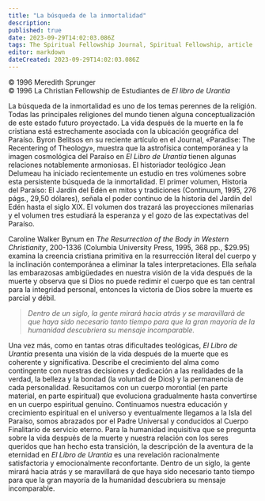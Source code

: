 ```yaml
---
title: "La búsqueda de la inmortalidad"
description: 
published: true
date: 2023-09-29T14:02:03.086Z
tags: The Spiritual Fellowship Journal, Spiritual Fellowship, article
editor: markdown
dateCreated: 2023-09-29T14:02:03.086Z
---
```


<p class="v-card v-sheet theme--light grey lighten-3 px-2">© 1996 Meredith Sprunger<br>© 1996 La Christian Fellowship de Estudiantes de <i>El libro de Urantia</i></p>


La búsqueda de la inmortalidad es uno de los temas perennes de la religión. Todas las principales religiones del mundo tienen alguna conceptualización de este estado futuro proyectado. La vida después de la muerte en la fe cristiana está estrechamente asociada con la ubicación geográfica del Paraíso. Byron Belitsos en su reciente artículo en el Journal, «Paradise: The Recentering of Theology», muestra que la astrofísica contemporánea y la imagen cosmológica del Paraíso en _El Libro de Urantia_ tienen algunas relaciones notablemente armoniosas. El historiador teológico Jean Delumeau ha iniciado recientemente un estudio en tres volúmenes sobre esta persistente búsqueda de la inmortalidad. El primer volumen, Historia del Paraíso: El Jardín del Edén en mitos y tradiciones (Continuum, 1995, 276 págs., 29,50 dólares), señala el poder continuo de la historia del Jardín del Edén hasta el siglo XIX. El volumen dos trazará las proyecciones milenarias y el volumen tres estudiará la esperanza y el gozo de las expectativas del Paraíso.

Caroline Walker Bynum en _The Resurrection of the Body in Western Christianity_, 200-1336 (Columbia University Press, 1995, 368 pp., \$29.95) examina la creencia cristiana primitiva en la resurrección literal del cuerpo y la inclinación contemporánea a eliminar la tales interpretaciones. Ella señala las embarazosas ambigüedades en nuestra visión de la vida después de la muerte y observa que si Dios no puede redimir el cuerpo que es tan central para la integridad personal, entonces la victoria de Dios sobre la muerte es parcial y débil.

> _Dentro de un siglo, la gente mirará hacia atrás y se maravillará de que haya sido necesario tanto tiempo para que la gran mayoría de la humanidad descubriera su mensaje incomparable._

Una vez más, como en tantas otras dificultades teológicas, _El Libro de Urantia_ presenta una visión de la vida después de la muerte que es coherente y significativa. Describe el crecimiento del alma como contingente con nuestras decisiones y dedicación a las realidades de la verdad, la belleza y la bondad (la voluntad de Dios) y la permanencia de cada personalidad. Resucitamos con un cuerpo morontial (en parte material, en parte espiritual) que evoluciona gradualmente hasta convertirse en un cuerpo espiritual genuino. Continuamos nuestra educación y crecimiento espiritual en el universo y eventualmente llegamos a la Isla del Paraíso, somos abrazados por el Padre Universal y conducidos al Cuerpo Finalitario de servicio eterno. Para la humanidad inquisitiva que se pregunta sobre la vida después de la muerte y nuestra relación con los seres queridos que han hecho esta transición, la descripción de la aventura de la eternidad en _El Libro de Urantia_ es una revelación racionalmente satisfactoria y emocionalmente reconfortante. Dentro de un siglo, la gente mirará hacia atrás y se maravillará de que haya sido necesario tanto tiempo para que la gran mayoría de la humanidad descubriera su mensaje incomparable.

